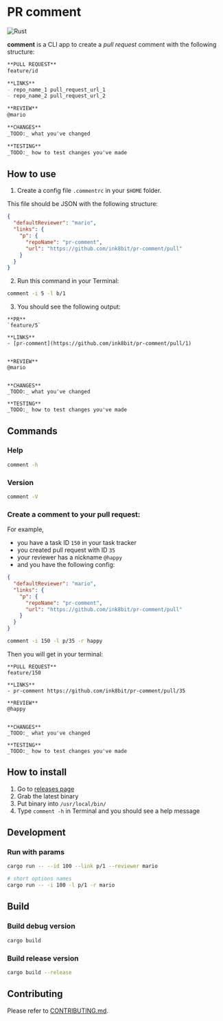 # PR comment

![Rust](https://github.com/ink8bit/pr-comment/workflows/Rust/badge.svg)

**comment** is a CLI app to create a *pull request* comment with the following structure:

```md
**PULL REQUEST**
feature/id

**LINKS**
- repo_name_1 pull_request_url_1
- repo_name_2 pull_request_url_2

**REVIEW**
@mario

**CHANGES**
_TODO:_ what you've changed

**TESTING**
_TODO:_ how to test changes you've made
```

## How to use

1. Create a config file `.commentrc` in your `$HOME` folder.

This file should be JSON with the following structure:

```json
{
  "defaultReviewer": "mario",
  "links": {
    "p": {
      "repoName": "pr-comment",
      "url": "https://github.com/ink8bit/pr-comment/pull"
    }
  }
}
```

2. Run this command in your Terminal:

```sh
comment -i 5 -l b/1
```

3. You should see the following output:

```
**PR**
`feature/5`

**LINKS**
- [pr-comment](https://github.com/ink8bit/pr-comment/pull/1)


**REVIEW**
@mario


**CHANGES**
_TODO:_ what you've changed

**TESTING**
_TODO:_ how to test changes you've made
```

## Commands

### Help

```sh
comment -h
```

### Version

```sh
comment -V
```

### Create a comment to your pull request:

For example,
- you have a task ID `150` in your task tracker
- you created pull request with ID `35`
- your reviewer has a nickname `@happy`
- and you have the following config:

```json
{
  "defaultReviewer": "mario",
  "links": {
    "p": {
      "repoName": "pr-comment",
      "url": "https://github.com/ink8bit/pr-comment/pull"
    }
  }
}
```

```sh
comment -i 150 -l p/35 -r happy
```

Then you will get in your terminal:

```
**PULL REQUEST**
feature/150

**LINKS**
- pr-comment https://github.com/ink8bit/pr-comment/pull/35

**REVIEW**
@happy


**CHANGES**
_TODO:_ what you've changed

**TESTING**
_TODO:_ how to test changes you've made
```

## How to install

1. Go to [releases page](https://github.com/ink8bit/pr-comment/releases)
2. Grab the latest binary
3. Put binary into `/usr/local/bin/`
4. Type `comment -h` in Terminal and you should see a help message

## Development

### Run with params

```sh
cargo run -- --id 100 --link p/1 --reviewer mario

# short options names
cargo run -- -i 100 -l p/1 -r mario
```

## Build

### Build debug version

```sh
cargo build
```

### Build release version

```sh
cargo build --release
```

## Contributing

Please refer to [CONTRIBUTING.md](/.github/CONTRIBUTING.md).
